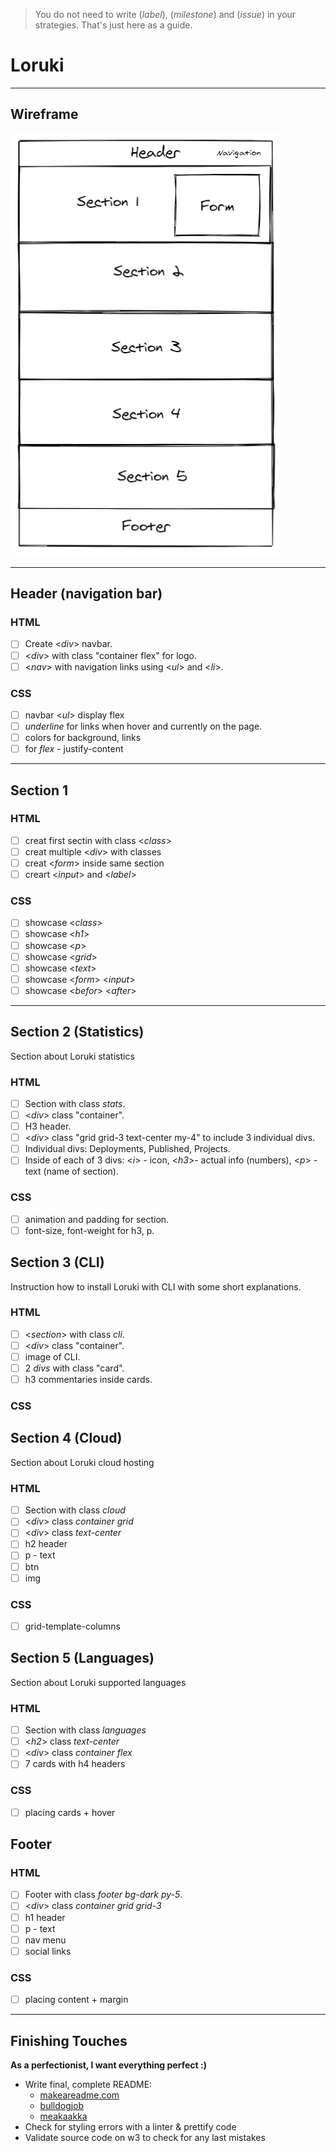 > You do not need to write (_label_), (_milestone_) and (_issue_) in your strategies. That's just here as a guide.

# Loruki

---

## Wireframe

![wireframe](https://github.com/IrinaSing/Loruki-5/blob/main/Pictures/wireframe.png)

---

## Header (navigation bar)

### HTML

- [ ] Create <_div_> navbar.
- [ ] <_div_> with class "container flex" for logo.
- [ ] <_nav_> with navigation links using <_ul_> and <_li_>.

### CSS

- [ ] navbar <_ul_> display flex
- [ ] _underline_ for links when hover and currently on the page.
- [ ] colors for background, links
- [ ] for _flex_ - justify-content

---

## Section 1

### HTML
- [ ] creat first sectin with class <_class_>
- [ ] creat multiple <_div_> with classes 
- [ ] creat <_form_> inside same section
- [ ] creart <_input_> and <_label_>

### CSS
- [ ] showcase <_class_> 
- [ ] showcase <_h1_>
- [ ] showcase <_p_>
- [ ] showcase <_grid_>
- [ ] showcase <_text_>
- [ ] showcase <_form_> <_input_>
- [ ] showcase <_befor_> <_after_>
---


## Section 2 (Statistics)

Section about Loruki statistics

### HTML

- [ ] Section with class _stats_.
- [ ] <_div_> class "container".
- [ ] H3 header.
- [ ] <_div_> class "grid grid-3 text-center my-4" to include 3 individual divs.
- [ ] Individual divs: Deployments, Published, Projects.
- [ ] Inside of each of 3 divs: <_i_> - icon, <_h3_>- actual info (numbers), <_p_> - text (name of section).

### CSS

- [ ] animation and padding for section.
- [ ] font-size, font-weight for h3, p.

## Section 3 (CLI)

Instruction how to install Loruki with CLI with some short explanations.

### HTML

- [ ] <_section_> with class _cli_.
- [ ] <_div_> class "container".
- [ ] image of CLI.
- [ ] 2 _divs_ with class "card".
- [ ] h3 commentaries inside cards.

### CSS


## Section 4 (Cloud)

Section about Loruki cloud hosting

### HTML

- [ ] Section with class _cloud_
- [ ] <_div_> class _container grid_
- [ ] <_div_> class _text-center_
- [ ] h2 header
- [ ] p - text
- [ ] btn
- [ ] img

### CSS

- [ ] grid-template-columns

## Section 5 (Languages)

Section about Loruki supported languages

### HTML

- [ ] Section with class _languages_
- [ ] <_h2_> class _text-center_
- [ ] <_div_> class _container flex_
- [ ] 7 cards with h4 headers

### CSS

- [ ] placing cards + hover

## Footer

### HTML

- [ ] Footer with class _footer bg-dark py-5_.
- [ ] <_div_> class _container grid grid-3_
- [ ] h1 header
- [ ] p - text
- [ ] nav menu
- [ ] social links

### CSS

- [ ] placing content + margin

---

## Finishing Touches

**As a perfectionist, I want everything perfect :)**

- Write final, complete README:
  - [makeareadme.com](https://www.makeareadme.com/)
  - [bulldogjob](https://bulldogjob.com/news/449-how-to-write-a-good-readme-for-your-github-project)
  - [meakaakka](https://medium.com/@meakaakka/a-beginners-guide-to-writing-a-kickass-readme-7ac01da88ab3)
- Check for styling errors with a linter & prettify code
- Validate source code on w3 to check for any last mistakes
